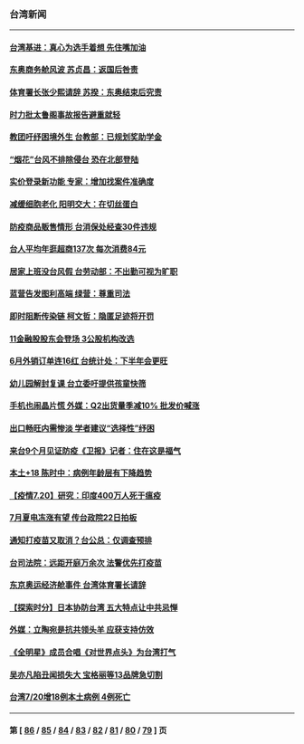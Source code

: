 ### 台湾新闻
---
#### [台湾基进：真心为选手着想 先住嘴加油](../../pages/ncid1349361/n13101938.md) 
#### [东奥商务舱风波 苏贞昌：返国后咎责](../../pages/ncid1349361/n13101936.md) 
#### [体育署长张少熙请辞 苏揆：东奥结束后究责](../../pages/ncid1349361/n13101955.md) 
#### [时力批太鲁阁事故报告避重就轻](../../pages/ncid1349361/n13101959.md) 
#### [教团吁纾困境外生 台教部：已规划奖助学金](../../pages/ncid1349361/n13101953.md) 
#### [“烟花”台风不排除侵台 恐在北部登陆](../../pages/ncid1349361/n13101940.md) 
#### [实价登录新功能 专家：增加找案件准确度](../../pages/ncid1349361/n13101951.md) 
#### [减缓细胞老化 阳明交大：在切丝蛋白](../../pages/ncid1349361/n13101942.md) 
#### [防疫商品贩售情形 台消保处经查30件违规](../../pages/ncid1349361/n13101961.md) 
#### [台人平均年逛超商137次 每次消费84元](../../pages/ncid1349361/n13101963.md) 
#### [居家上班没台风假 台劳动部：不出勤可视为旷职](../../pages/ncid1349361/n13101974.md) 
#### [蓝营告发图利高端 绿营：尊重司法](../../pages/ncid1349361/n13101795.md) 
#### [即时阻断传染链 柯文哲：隐匿足迹将开罚](../../pages/ncid1349361/n13101798.md) 
#### [11金融股股东会登场 3公股机构改选](../../pages/ncid1349361/n13101791.md) 
#### [6月外销订单连16红 台统计处：下半年会更旺](../../pages/ncid1349361/n13101806.md) 
#### [幼儿园解封复课 台立委吁提供孩童快筛](../../pages/ncid1349361/n13101813.md) 
#### [手机也闹晶片慌 外媒：Q2出货量季减10% 批发价喊涨](../../pages/ncid1349361/n13101815.md) 
#### [出口畅旺内需惨淡 学者建议“选择性”纾困](../../pages/ncid1349361/n13101822.md) 
#### [来台9个月见证防疫《卫报》记者：住在这是福气](../../pages/ncid1349361/n13101829.md) 
#### [本土+18 陈时中：病例年龄层有下降趋势](../../pages/ncid1349361/n13101818.md) 
#### [【疫情7.20】研究：印度400万人死于瘟疫](../../pages/ncid1349361/n13101424.md) 
#### [7月夏电冻涨有望 传台政院22日拍板](../../pages/ncid1349361/n13101788.md) 
#### [通知打疫苗又取消？台公总：仅调查预排](../../pages/ncid1349361/n13101831.md) 
#### [台司法院：远距开庭万余次 法警优先打疫苗](../../pages/ncid1349361/n13101833.md) 
#### [东京奥运经济舱事件 台湾体育署长请辞](../../pages/ncid1349361/n13101563.md) 
#### [【探索时分】日本协防台湾 五大特点让中共忌惮](../../pages/ncid1349361/n13100187.md) 
#### [外媒：立陶宛是抗共领头羊 应获支持仿效](../../pages/ncid1349361/n13101407.md) 
#### [《全明星》成员合唱《对世界点头》为台湾打气](../../pages/ncid1349361/n13101335.md) 
#### [吴亦凡陷丑闻损失大 宝格丽等13品牌急切割](../../pages/ncid1349361/n13101331.md) 
#### [台湾7/20增18例本土病例 4例死亡](../../pages/ncid1349361/n13101231.md) 

---
#### 第 [ [86](./86.md) / [85](./85.md) / [84](./84.md) / [83](./83.md) / [82](./82.md) / [81](./81.md) / [80](./80.md) / [79](./79.md) ] 页
